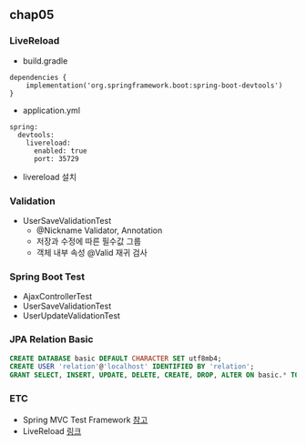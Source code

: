 ## chap05

### LiveReload
* build.gradle
```
dependencies {
    implementation('org.springframework.boot:spring-boot-devtools')
}
```
* application.yml
```
spring:
  devtools:
    livereload:
      enabled: true
      port: 35729
```
* livereload 설치

### Validation
* UserSaveValidationTest
  * @Nickname Validator, Annotation
  * 저장과 수정에 따른 필수값 그룹
  * 객체 내부 속성 @Valid 재귀 검사
  
### Spring Boot Test
* AjaxControllerTest
* UserSaveValidationTest
* UserUpdateValidationTest

### JPA Relation Basic
```sql
CREATE DATABASE basic DEFAULT CHARACTER SET utf8mb4;
CREATE USER 'relation'@'localhost' IDENTIFIED BY 'relation';
GRANT SELECT, INSERT, UPDATE, DELETE, CREATE, DROP, ALTER ON basic.* TO 'relation'@'localhost';
```

### ETC
* Spring MVC Test Framework [참고](https://docs.spring.io/spring/docs/current/spring-framework-reference/testing.html#spring-mvc-test-framework)
* LiveReload [링크](http://livereload.com/extensions/)